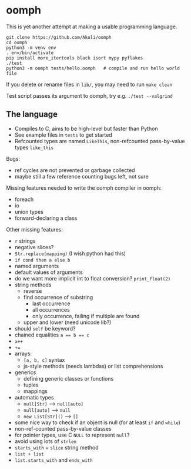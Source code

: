 # oomph
This is yet another attempt at making a usable programming language.

```shell
git clone https://github.com/Akuli/oomph
cd oomph
python3 -m venv env
. env/bin/activate
pip install more_itertools black isort mypy pyflakes
./test
python3 -m oomph tests/hello.oomph   # compile and run hello world file
```

If you delete or rename files in `lib/`, you may need to run `make clean`

Test script passes its argument to oomph, try e.g. `./test --valgrind`


## The language

- Compiles to C, aims to be high-level but faster than Python
- See example files in `tests` to get started
- Refcounted types are named `LikeThis`, non-refcounted pass-by-value types `like_this`

Bugs:
- ref cycles are not prevented or garbage collected
- maybe still a few reference counting bugs left, not sure

Missing features needed to write the oomph compiler in oomph:
- foreach
- io
- union types
- forward-declaring a class

Other missing features:
- `r` strings
- negative slices?
- `Str.replace(mapping)` (I wish python had this)
- `if cond then a else b`
- named arguments
- default values of arguments
- do we want more implicit int to float conversion? `print_float(2)`
- string methods
    - reverse
    - find occurrence of substring
        - last occurrence
        - all occurrences
        - only occurrence, failing if multiple are found
    - upper and lower (need unicode lib?)
- should `self` be keyword?
- chained equalities `a == b == c`
- `x++`
- `+=`
- arrays:
    - `[a, b, c]` syntax
    - js-style methods (needs lambdas) or list comprehensions
- generics
    - defining generic classes or functions
    - tuples
    - mappings
- automatic types
    - `null[Str]` --> `null[auto]`
    - `null[auto]` --> `null`
    - `new List[Str]()` --> `[]`
- some nice way to check if an object is null (for at least `if` and `while`)
- non-ref-counted pass-by-value classes
- for pointer types, use C `NULL` to represent `null`?
- avoid using lots of `strlen`
- `starts_with` + `slice` string method
- `list + list`
- `list.starts_with` and `ends_with`
